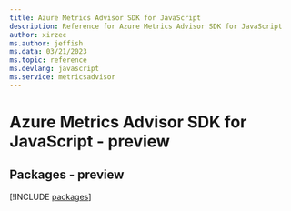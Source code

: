 ```yaml
---
title: Azure Metrics Advisor SDK for JavaScript
description: Reference for Azure Metrics Advisor SDK for JavaScript
author: xirzec
ms.author: jeffish
ms.data: 03/21/2023
ms.topic: reference
ms.devlang: javascript
ms.service: metricsadvisor
---
```

# Azure Metrics Advisor SDK for JavaScript - preview
## Packages - preview
[!INCLUDE [packages](metrics-advisor-index.md)]